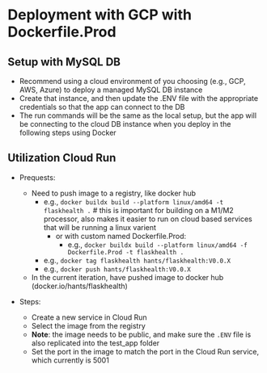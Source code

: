 # Deployment with GCP with Dockerfile.Prod

## Setup with MySQL DB
- Recommend using a cloud environment of you choosing (e.g., GCP, AWS, Azure) to deploy a managed MySQL DB instance
- Create that instance, and then update the .ENV file with the appropriate credentials so that the app can connect to the DB
- The run commands will be the same as the local setup, but the app will be connecting to the cloud DB instance when you deploy in the following steps using Docker

## Utilization Cloud Run
- Prequests:
    - Need to push image to a registry, like docker hub 
        - e.g., `docker buildx build --platform linux/amd64 -t flaskhealth .` # this is important for building on a M1/M2 processor, also makes it easier to run on cloud based services that will be running a linux varient  
            - or with custom named Dockerfile.Prod:
                - e.g., `docker buildx build --platform linux/amd64 -f Dockerfile.Prod -t flaskhealth .`
        - e.g., `docker tag flaskhealth hants/flaskhealth:V0.0.X`
        - e.g., `docker push hants/flaskhealth:V0.0.X`
    - In the current iteration, have pushed image to docker hub (docker.io/hants/flaskhealth)

- Steps:
    - Create a new service in Cloud Run
    - Select the image from the registry
    - **Note**: the image needs to be public, and make sure the `.ENV` file is also replicated into the test_app folder
    - Set the port in the image to match the port in the Cloud Run service, which currently is 5001
